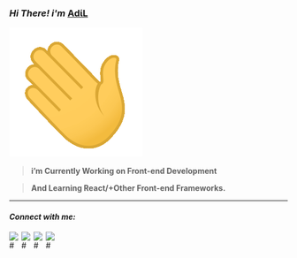 ### *Hi There! i'm* [ΑdίL](https://adil-it.github.io/TestY.github.io "Shahriar Hussain ") 

![hi](https://github.com/Adil-IT/Adil-IT/blob/main/wave.gif)

>**i’m Currently Working on Front-end Development**

>**And  Learning React/+Other Front-end Frameworks.**





---
#### *Connect with me:*

[<img align="left" alt="#" width="22px" src="https://cdn.jsdelivr.net/npm/simple-icons@v3/icons/linkedin.svg" />][linkedin]
[<img align="left" alt="#" width="22px" src="https://cdn.jsdelivr.net/npm/simple-icons@v3/icons/stackoverflow.svg" />][stack]

[<img align="left" alt="#" width="22px" src="https://cdn.jsdelivr.net/npm/simple-icons@v3/icons/instagram.svg" />][instagram]


[<img align="left" alt="#" width="22px" src="https://cdn.jsdelivr.net/npm/simple-icons@v3/icons/facebook.svg" />][facebook]
<br />








[facebook]: https://www.facebook.com/IT09.adil/

[instagram]: https://www.instagram.com/adil.syl/

[linkedin]:https://www.linkedin.com/in/shahriar-hussain-adil-17b586189/

[stack]:https:"#"
